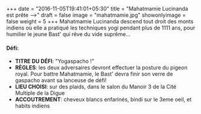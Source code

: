 +++
date = "2016-11-05T19:41:01+05:30"
title = "Mahatmamie Lucinanda est prête -->"
draft = false
image = "mahatmamie.jpg"
showonlyimage = false
weight = 5
+++
Mahatmamie Lucinanda descend tout droit des monts indiens où elle a pratiqué les techniques yogi pendant plus de 1111 ans, pour humilier le jeune Bast' qui rêve du vide suprême...
<!--more-->

#### Défi:

- **TITRE DU DÉFI**: "Yogaspacho !"
- **RÈGLES**: les deux adversaires devront effectuer la posture du pigeon royal. Pour battre Mahatmamie, le Bast' devra finir son verre de gaspacho avant sa lanceuse de défi! 
- **LIEU CHOISI**: sur des plaids, dans le salon du Manoir 3 de la Cité Multiple de la Digue
- **ACCOUTREMENT**: cheveux blancs enfarinés, bindi sur le 3eme oeil, et habits indiens

